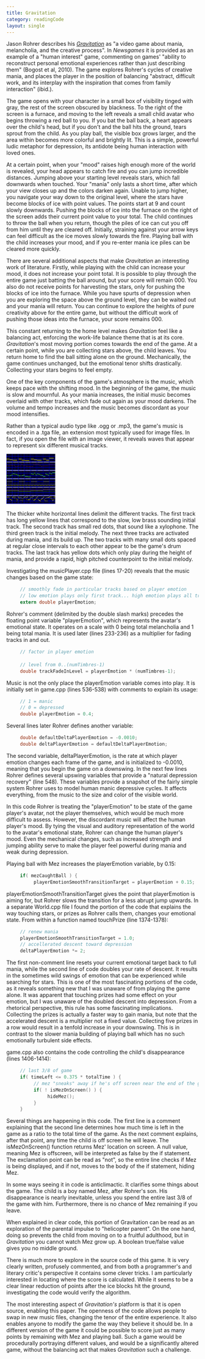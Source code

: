 ```yaml
--- 
title: Gravitation
category: readingCode
layout: single
---
```



Jason Rohrer describes his [*Gravitation*](http://hcsoftware.sourceforge.net/gravitation/) as "a video game about mania, melancholia, and the creative process". 
In *Newsgames* it is provided as an example of a "human interest" game, commenting on games' "ability to reconstruct personal emotional experiences rather than just describing them" (Bogost et al, 2010). 
The game explores Rohrer's cycles of creative mania, and places the player in the position of balancing "abstract, difficult work, and its interplay with the inspiration that comes from family interaction" (ibid.).

The game opens with your character in a small box of visibility tinged with gray, the rest of the screen obscured by blackness.
To the right of the screen is a furnace, and moving to the left reveals a small child avatar who begins throwing a red ball to you.
If you bat the ball back, a heart appears over the child's head, but if you don't and the ball hits the ground, tears sprout from the child. 
As you play ball, the visible box grows larger, and the area within becomes more colorful and brightly lit.
This is a simple, powerful ludic metaphor for depression, its antidote being human interaction with loved ones.

At a certain point, when your "mood" raises high enough more of the world is revealed, your head appears to catch fire and you can jump incredible distances. 
Jumping above your starting level reveals stars, which fall downwards when touched. 
Your "mania" only lasts a short time, after which your view closes up and the colors darken again. 
Unable to jump higher, you navigate your way down to the original level, where the stars have become blocks of ice with point values.
The points start at 9 and count slowly downwards. 
Pushing the blocks of ice into the furnace on the right of the screen adds their current point value to your total. 
The child continues to throw the ball when you return, though the piles of ice can cut you off from him until they are cleared off. 
Initially, straining against your arrow keys can feel difficult as the ice moves slowly towards the fire. 
Playing ball with the child increases your mood, and if you re-enter mania ice piles can be cleared more quickly.

There are several additional aspects that make *Gravitation* an interesting work of literature. 
Firstly, while playing with the child can increase your mood, it does not increase your point total. 
It is possible to play through the entire game just batting the ball around, but your score will remain 000.
You also do not receive points for harvesting the stars, only for pushing the blocks of ice into the furnace. 
While you have spurts of depression when you are exploring the space above the ground level, they can be waited out and your mania will return. 
You can continue to explore the heights of pure creativity above for the entire game, but without the difficult work of pushing those ideas into the furnace, your score remains 000.

This constant returning to the home level makes *Gravitation* feel like a balancing act, enforcing the work-life balance theme that is at its core. 
*Gravitation*'s most moving portion comes towards the end of the game.
At a certain point, while you are collecting stars above, the child leaves.
You return home to find the ball sitting alone on the ground. 
Mechanically, the game continues unchanged, but the emotional tenor shifts drastically. 
Collecting your stars begins to feel empty.

One of the key components of the game's atmosphere is the music, which keeps pace with the shifting mood.
In the beginning of the game, the music is slow and mournful. 
As your mania increases, the initial music becomes overlaid with other tracks, which fade out again as your mood darkens. 
The volume and tempo increases and the music becomes discordant as your mood
intensifies.

Rather than a typical audio type like .ogg or .mp3, the game's music is encoded in a .tga file, an extension most typically used for image files.
In fact, if you open the file with an image viewer, it reveals waves that appear to represent six different musical tracks.

![Music Image](/images/music.png)

The thicker white horizontal lines delimit the different tracks. 
The first track has long yellow lines that correspond to the slow, low brass sounding initial track.
The second track has small red dots, that sound like a xylophone. 
The third green track is the initial melody.
The next three tracks are activated during mania, and its build up.
The two tracks with many small dots spaced at regular close intervals to each other appear to be the game's drum tracks. 
The last track has yellow dots which only play during the height of mania, and provide a rapid, high pitched counterpoint to the initial melody.

Investigating the musicPlayer.cpp file (lines 17-20) reveals that the music changes based on the game state:

``` c
     // smoothly fade in particular tracks based on player emotion
     // low emotion plays only first track... high emotion plays all tracks
     extern double playerEmotion;
```

Rohrer's comment (delimited by the double slash marks) precedes the floating point variable "playerEmotion", which represents the avatar's emotional state.
It operates on a scale with 0 being total melancholia and 1 being total mania. 
It is used later (lines 233-236) as a multiplier for fading tracks in and out.

``` c
     // factor in player emotion
     
     // level from 0..(numTimbres-1)
     double trackFadeInLevel = playerEmotion * (numTimbres-1);
```

Music is not the only place the playerEmotion variable comes into play. It is initially set in game.cpp (lines 536-538) with comments to explain its usage:

``` c
     // 1 = manic
     // 0 = depressed
     double playerEmotion = 0.4;
``` 

Several lines later Rohrer defines another variable:

``` c
     double defaultDeltaPlayerEmotion = -0.0010;
     double deltaPlayerEmotion = defaultDeltaPlayerEmotion;
```

The second variable, deltaPlayerEmotion, is the rate at which player emotion changes each frame of the game, and is initialized to -0.0010, meaning that you begin the game on a downswing. 
In the next few lines Rohrer defines several upswing variables that provide a "natural depression recovery" (line 548).
These variables provide a snapshot of the fairly simple system Rohrer uses to model human manic depressive cycles. 
It affects everything, from the music to the size and color of the visible world.

In this code Rohrer is treating the "playerEmotion" to be state of the game player's avatar, not the player themselves, which would be much more difficult to assess. 
However, the discordant music will affect the human player's mood. 
By tying the visual and auditory representation of the world to the avatar's emotional state, Rohrer can change the human player's mood.
Even the mechanical changes, such as increased strength and jumping ability serve to make the player feel powerful during mania and weak during depression.

Playing ball with Mez increases the playerEmotion variable, by 0.15:

``` c
     if( mezCaughtBall ) {
          playerEmotionSmoothTransitionTarget = playerEmotion + 0.15;
```

playerEmotionSmoothTransitionTarget gives the point that playerEmotion is aiming for, but Rohrer slows the transition for a less abrupt jump upwards. 
In a separate World.cpp file I found the portion of the code that explains the way touching stars, or prizes as Rohrer calls them, changes your emotional state. From within a function named touchPrize (line 1374-1378):

``` c
     // renew mania
     playerEmotionSmoothTransitionTarget = 1.0;
     // accellerated descent toward depression
     deltaPlayerEmotion *= 2;
``` 

The first non-comment line resets your current emotional target back to full mania, while the second line of code doubles your rate of descent.
It results in the sometimes wild swings of emotion that can be experienced while searching for stars. 
This is one of the most fascinating portions of the code, as it reveals something new that I was unaware of from playing the game alone.
It was apparent that touching prizes had some effect on your emotion, but I was unaware of the doubled descent into depression.
From a rhetorical perspective, this rule has some fascinating implications.
Collecting the prizes is actually a faster way to gain mania, but note that the accelerated descent is a multiplier not a fixed value.
Collecting five prizes in a row would result in a tenfold increase in your downswing. 
This is in contrast to the slower mania building of playing ball which has no such emotionally turbulent side effects.

game.cpp also contains the code controlling the child's disappearance (lines 1406-1414):

``` c
     // last 3/8 of game
     if( timeLeft <= 0.375 * totalTime ) {
          // mez "sneaks" away if he's off screen near the end of the game
          if( ! isMezOnScreen() ) {
               hideMez();
          }
     }
```

Several things are happening in this code.
The first line is a comment explaining that the second line determines how much time is left in the game as a ratio to the total time of the game. 
As the next comment explains, after that point, any time the child is off screen he will leave. 
The isMezOnScreen() function returns Mez' location on screen. 
A null value, meaning Mez is offscreen, will be interpreted as false by the if statement. 
The exclamation point can be read as "not", so the entire line checks if Mez is being displayed, and if not, moves to the body of the if statement, hiding Mez.

In some ways seeing it in code is anticlimactic. 
It clarifies some things about the game.
The child is a boy named Mez, after Rohrer's son.
His disappearance is nearly inevitable, unless you spend the entire last 3/8 of the game with him. 
Furthermore, there is no chance of Mez remaining if you leave. 

When explained in clear code, this portion of Gravitation can be read as an exploration of the parental impulse to "helicopter parent". 
On the one hand, doing so prevents the child from moving on to a fruitful adulthood, but in *Gravitation* you cannot watch Mez grow up.
A boolean true/false value gives you no middle ground.

There is much more to explore in the source code of this game. It is very clearly written, profusely commented, and from both a programmer's and literary critic's perspective it contains some clever tricks.
I am particularly interested in locating where the score is calculated. While it seems to be a clear linear reduction of points after the ice blocks hit the ground, investigating the code would verify the algorithm.

The most interesting aspect of *Gravitation's* platform is that it is open source, enabling this paper.
The openness of the code allows people to swap in new music files, changing the tenor of the entire experience. 
It also enables anyone to modify the game the way they believe it should be.
In a different version of the game it could be possible to score just as many points by remaining with Mez and playing ball. 
Such a game would be procedurally portraying different values, and would be a significantly altered game, without the balancing act that makes *Gravitation* such a challenge.
